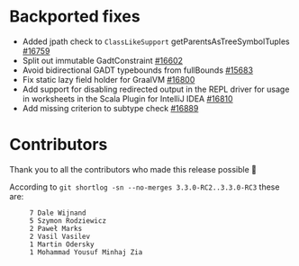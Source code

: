 # Backported fixes

- Added jpath check to `ClassLikeSupport` getParentsAsTreeSymbolTuples [#16759](https://github.com/lampepfl/dotty/pull/16759)
- Split out immutable GadtConstraint [#16602](https://github.com/lampepfl/dotty/pull/16602)
- Avoid bidirectional GADT typebounds from fullBounds [#15683](https://github.com/lampepfl/dotty/pull/15683)
- Fix static lazy field holder for GraalVM  [#16800](https://github.com/lampepfl/dotty/pull/16800)
- Add support for disabling redirected output in the REPL driver for usage in worksheets in the Scala Plugin for IntelliJ IDEA [#16810](https://github.com/lampepfl/dotty/pull/16810)
- Add missing criterion to subtype check [#16889](https://github.com/lampepfl/dotty/pull/16889)

# Contributors

Thank you to all the contributors who made this release possible 🎉

According to `git shortlog -sn --no-merges 3.3.0-RC2..3.3.0-RC3` these are:

```
     7 Dale Wijnand
     5 Szymon Rodziewicz
     2 Paweł Marks
     2 Vasil Vasilev
     1 Martin Odersky
     1 Mohammad Yousuf Minhaj Zia
```

